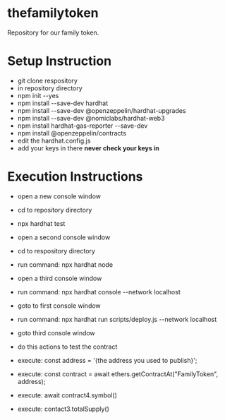 # thefamilytoken
Repository for our family token.

# Setup Instruction

- git clone respository
- in repository directory
- npm init --yes
- npm install --save-dev hardhat
- npm install --save-dev @openzeppelin/hardhat-upgrades
- npm install --save-dev @nomiclabs/hardhat-web3
- npm install hardhat-gas-reporter --save-dev
- npm install @openzeppelin/contracts
- edit the hardhat.config.js
- add your keys in there **never check your keys in** 

# Execution Instructions

- open a new console window
- cd to repository directory
- npx hardhat test

- open a second console window
- cd to respository directory
- run command: npx hardhat node

- open a third console window
- run command: npx hardhat console --network localhost

- goto to first console window
- run command: npx hardhat run scripts/deploy.js --network localhost

- goto third console window
- do this actions to test the contract
- execute: const address = '{the address you used to publish}';
- execute: const contract = await ethers.getContractAt("FamilyToken", address);
- execute: await contract4.symbol()
- execute: contact3.totalSupply()
